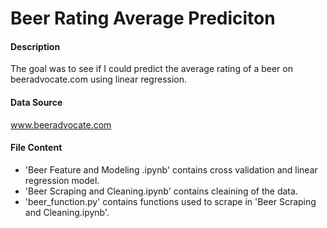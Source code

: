 # Beer Rating Average Prediciton

#### Description
The goal was to see if I could predict the average rating of a beer on beeradvocate.com
using linear regression.

#### Data Source
www.beeradvocate.com

#### File Content
- 'Beer Feature and Modeling .ipynb' contains cross validation and linear regression model.
- 'Beer Scraping and Cleaning.ipynb' contains cleaining of the data. 
- 'beer_function.py' contains functions used to scrape in 'Beer Scraping and Cleaning.ipynb'.
